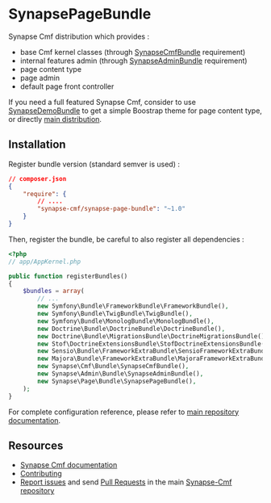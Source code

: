 SynapsePageBundle
==================

Synapse Cmf distribution which provides :
  
  - base Cmf kernel classes (through [SynapseCmfBundle](https://github.com/synapse-cmf/SynapseCmfBundle) requirement)
  - internal features admin (through [SynapseAdminBundle](https://github.com/synapse-cmf/SynapseAdminBundle) requirement)
  - page content type
  - page admin
  - default page front controller

If you need a full featured Synapse Cmf, consider to use [SynapseDemoBundle](https://github.com/synapse-cmf/SynapseDemoBundle) to get a simple Boostrap theme for page content type, or directly [main distribution](https://github.com/synapse-cmf/synapse-cmf).

## Installation

Register bundle version (standard semver is used) :
```json
// composer.json
{
    "require": {
        // ....
        "synapse-cmf/synapse-page-bundle": "~1.0"
    }
}
```

Then, register the bundle, be careful to also register all dependencies :
```php
<?php
// app/AppKernel.php

public function registerBundles()
{
    $bundles = array(
        // ...
        new Symfony\Bundle\FrameworkBundle\FrameworkBundle(),
        new Symfony\Bundle\TwigBundle\TwigBundle(),
        new Symfony\Bundle\MonologBundle\MonologBundle(),
        new Doctrine\Bundle\DoctrineBundle\DoctrineBundle(),
        new Doctrine\Bundle\MigrationsBundle\DoctrineMigrationsBundle(),
        new Stof\DoctrineExtensionsBundle\StofDoctrineExtensionsBundle(),
        new Sensio\Bundle\FrameworkExtraBundle\SensioFrameworkExtraBundle(),
        new Majora\Bundle\FrameworkExtraBundle\MajoraFrameworkExtraBundle($this),
        new Synapse\Cmf\Bundle\SynapseCmfBundle(),
        new Synapse\Admin\Bundle\SynapseAdminBundle(),
        new Synapse\Page\Bundle\SynapsePageBundle(),
    );
}
```

For complete configuration reference, please refer to [main repository documentation](https://github.com/Synapse-Cmf/synapse-cmf/blob/v1.0/README.md).

## Resources

  - [Synapse Cmf documentation](https://github.com/Synapse-Cmf/synapse-cmf/blob/v1.0/README.md)
  - [Contributing](https://github.com/Synapse-Cmf/synapse-cmf/blob/v1.0/docs/contributing.md)
  - [Report issues](https://github.com/Synapse-Cmf/synapse-cmf/issues) and send [Pull Requests](https://github.com/synapse-cmf/synapse-cmf/pulls) in the main [Synapse-Cmf repository](https://github.com/synapse-cmf/synapse-cmf)
